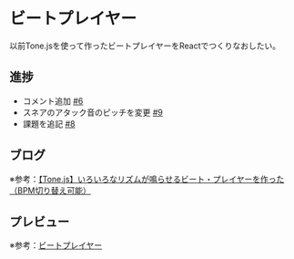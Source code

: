 # ビートプレイヤー

以前Tone.jsを使って作ったビートプレイヤーをReactでつくりなおしたい。

## 進捗

- コメント追加 [#6](https://github.com/ryo-i/beat-player/issues/6)
- スネアのアタック音のピッチを変更 [#9](https://github.com/ryo-i/beat-player/issues/9)
- 課題を追記 [#8](https://github.com/ryo-i/beat-player/issues/8)

## ブログ

※参考：[【Tone.js】いろいろなリズムが鳴らせるビート・プレイヤーを作った（BPM切り替え可能）](https://www.i-ryo.com/entry/2020/06/20/055657)

## プレビュー

※参考：[ビートプレイヤー](https://beat-player.vercel.app/)